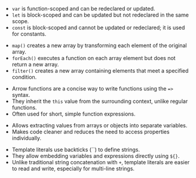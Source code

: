 
<!-- Question 1: Difference between var, let, and const -->

- `var` is function-scoped and can be redeclared or updated.  
- `let` is block-scoped and can be updated but not redeclared in the same scope.  
- `const` is block-scoped and cannot be updated or redeclared; it is used for constants.  

<!-- Question 2 : Difference between map(), forEach(), and filter() -->

- `map()` creates a new array by transforming each element of the original array.  
- `forEach()` executes a function on each array element but does not return a new array.  
- `filter()` creates a new array containing elements that meet a specified condition.  

<!-- Question 3 : Arrow functions in ES6 -->

- Arrow functions are a concise way to write functions using the `=>` syntax.  
- They inherit the `this` value from the surrounding context, unlike regular functions.  
- Often used for short, simple function expressions.  

<!-- question 4 : Destructuring assignment in ES6 -->

- Allows extracting values from arrays or objects into separate variables.  
- Makes code cleaner and reduces the need to access properties individually.  

<!-- question 5: Template literals in ES6  -->

- Template literals use backticks (``) to define strings.  
- They allow embedding variables and expressions directly using `${}`.  
- Unlike traditional string concatenation with `+`, template literals are easier to read and write, especially for multi-line strings.  
